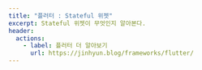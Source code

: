 ```yaml
---
title: "플러터 : Stateful 위젯"
excerpt: Stateful 위젯이 무엇인지 알아본다.
header:
  actions:
    - label: 플러터 더 알아보기
      url: https://jinhyun.blog/frameworks/flutter/
---
```



